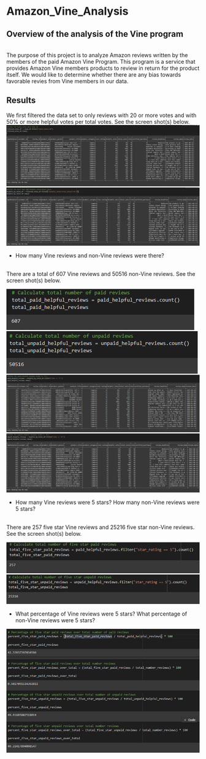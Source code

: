 # Amazon_Vine_Analysis

## Overview of the analysis of the Vine program
<br>
The purpose of this project is to analyze Amazon reviews written by the members of the paid Amazon Vine Program. This program is a service that provides Amazon Vine members products to review in return for the product itself. We would like to determine whether there are any bias towards favorable  revies from Vine members in our data.

## Results

We first filtered the data set to only reviews with 20 or more votes and with 50% or more helpful votes per total votes. See the screen shot(s) below.
![filteredDF2](images/FilteredDF2.PNG)
![filteredDF1](images/FilteredDF.PNG)
- How many Vine reviews and non-Vine reviews were there?
<br>
There are a total of 607 Vine reviews and 50516 non-Vine reviews. See the screen shot(s) below.
<br>

![count_Vine_reviews](images/count_Vine_reviews.PNG)
![count_non-Vine_reviews](images/count_non-Vine_reviews.PNG)
![Vine_reviews](images/Vine_reviews.PNG)
![non-Vine_reviews](images/non-Vine_reviews.PNG)
- How many Vine reviews were 5 stars? How many non-Vine reviews were 5 stars?
<br>
There are 257 five star Vine reviews and 25216 five star non-Vine reviews. See the screen shot(s) below.
<br>

![Vine_reviews_5_stars](images/count_Vine_five_star_reviews.PNG)
![non-Vine_reviews_5_stars](images/count_non-Vine_five_star_reviews.PNG)

- What percentage of Vine reviews were 5 stars? What percentage of non-Vine reviews were 5 stars?

![percentages](images/percentages.PNG)
